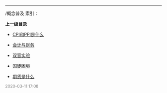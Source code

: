 
----

/概念普及 索引：


**[上一级目录]()**

- [CPI和PPI是什么](/概念普及/CPI和PPI是什么)

- [会计与财务](/概念普及/会计与财务)

- [双盲实验](/概念普及/双盲实验)

- [囚徒困境](/概念普及/囚徒困境)

- [期货是什么](/概念普及/期货是什么)


<font size=2 color='grey'> 2020-03-11 17:08 </font>